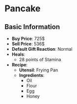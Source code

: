 # Pancake

## Basic Information

- **Buy Price**: 725$
- **Sell Price**: 536$
- **Default Gift Reaction**: Normal
- **Heals**:
  - 28 points of Stamina
- **Recipe**:
  - **Utensil**: Frying Pan
  - **Ingredients**:
    - Oil
    - Flour
    - Egg
    - Honey